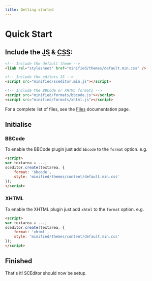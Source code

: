 ```yaml
---
title: Getting started
---
```


# Quick Start <a id="quick-start"></a>


## Include the <abbr title="JavaScript">JS</abbr> &amp; <abbr title="Cascading Style Sheet">CSS</abbr>: <a id="include"></a>

```html
<!-- Include the default theme -->
<link rel="stylesheet" href="minified/themes/default.min.css" />

<!-- Include the editors JS -->
<script src="minified/sceditor.min.js"></script>

<!-- Include the BBCode or XHTML formats -->
<script src="minified/formats/bbcode.js"></script>
<script src="minified/formats/xhtml.js"></script>
```

For a complete list of files, see the [Files](/documentation/files/) documentation page.


## Initialise <a id="initialise"></a>

### BBCode <a id="bbcode"></a>

To enable the BBCode plugin just add `bbcode` to the `format` option. e.g.

```html
<script>
var textarea = ...;
sceditor.create(textarea, {
	format: 'bbcode',
	style: 'minified/themes/content/default.min.css'
});
</script>
```

### XHTML <a id="xhtml"></a>

To enable the XHTML plugin just add `xhtml` to the `format` option. e.g.

```html
<script>
var textarea = ...;
sceditor.create(textarea, {
	format: 'xhtml',
	style: 'minified/themes/content/default.min.css'
});
</script>
```


## Finished

That's it! SCEditor should now be setup.
